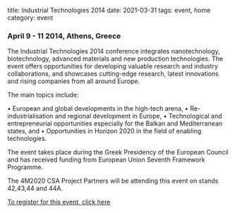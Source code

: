 title: Industrial Technologies 2014
date: 2021-03-31
tags: event, home
category: event

### April 9 - 11 2014, Athens, Greece


The Industrial Technologies 2014 conference integrates nanotechnology, biotechnology, advanced materials and new production technologies. The event offers opportunities for developing valuable research and industry collaborations, and showcases cutting-edge research, latest innovations and rising companies from all around Europe.

The main topics include:

• European and global developments in the high-tech arena,
• Re-industrialisation and regional development in Europe,
• Technological and entrepreneurial opportunities especially for the Balkan and Mediterranean states, and
• Opportunities in Horizon 2020 in the field of enabling technologies.

The event takes place during the Greek Presidency of the European Council and has received funding from European Union Seventh Framework Programme.

The 4M2020 CSA Project Partners will be attending this event on stands 42,43,44 and 44A.

[To register for this event, click here](http://www.industrialtechnologies2014.eu/)